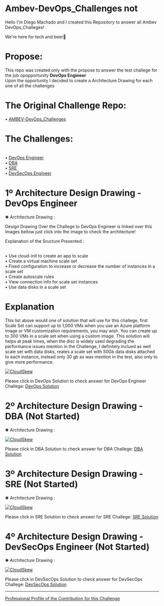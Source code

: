 # Ambev-DevOps_Challenges not 
Hello I'm Diego Machado and I created this Repository to answer all Ambev DevOps_Challeges! 
<p>We're here for tech and beer<span>&#127866;</span></p>

# Propose:

This repo was created only with the propose to answer the test challege for the job opopportunity <b>DevOps Engineer</b>
<br>Upon the opportunity I decided to create a Architecture Drawing for each one of all the challenges</br>
 
# The Original Challenge Repo:
•	[AMBEV-DevOps_Challenges](https://github.com/cervejaria-ambev/DevOps_Challenges/)

# The Challenges:
<br>•	[DevOps Engineer](https://github.com/cervejaria-ambev/DevOps_Challenges/blob/master/devops.md)</br>
•	[DBA](https://github.com/cervejaria-ambev/DevOps_Challenges/blob/master/dbre.md)
<br>•	[SRE](https://github.com/cervejaria-ambev/DevOps_Challenges/blob/master/sre.md)</br>
•	[DevSecOps Engineer](https://github.com/cervejaria-ambev/DevOps_Challenges/blob/master/devsecops.md)</br>



# 1º Architecture Design Drawing - DevOps Engineer

<span>&#10042;</span>  Architecture Drawing :

Design Drawing Over the Challege to DevOps Engineer is linked over this Images bellow just click into the image to check the architecture!

Explanation of the Sructure Presented :

<br>• Use cloud-init to create an app to scale</br> 
• Create a virtual machine scale set
<br>• Fixed configuration to increase or decrease the number of instances in a scale set</br> 
• Create autoscale rules
<br>• View connection info for scale set instances</br> 
• Use data disks in a scale set

# Explanation

This list above would one of solution that will use for this challege, first Scale Set can support up to 1,000 VMs when you use an Azure platform image or VM customization requirements, you may wish. You can create up to 300 VMs in a scale set when using a custom image. This solution will helps at peak times, when the disc is widely used degrading the performance  issues mention in the Challenge, I definitely inclued as well scale set with data disks, reates a scale set with 50Gb data disks attached to each instance, instead only 30 gb as was mention in the test, also only to give more performance.


[![CloudSkew](https://cloudskewprod.azureedge.net/assets/misc/landing-page-hero-2.jpg)](https://app.cloudskew.com/viewer/705e048b-18d5-42df-a439-909b0a033501)


Please click in DevOps Solution to check answer for DevOps Engineer Challege:
[DevOps Solution](https://github.com/dimachDevNetOps/Ambev-Test/blob/master/devops.md)

# 2º Architecture Design Drawing - DBA (Not Started)

<span>&#10042;</span>  Architecture Drawing :

[![CloudSkew](https://cloudskewprod.azureedge.net/assets/misc/landing-page-hero-2.jpg)](https://www.cloudskew.com/)

Please click in DBA Solution to check answer for DBA Challege:
[DBA Solution](https://github.com/dimachDevNetOps/Ambev-Test/blob/master/dbre.md)

# 3º Architecture Design Drawing - SRE (Not Started)

<span>&#10042;</span>  Architecture Drawing :

[![CloudSkew](https://cloudskewprod.azureedge.net/assets/misc/landing-page-hero-2.jpg)](https://www.cloudskew.com/)

Please click in SRE Solution to check answer for SRE Challege:
[SRE Solution](https://github.com/dimachDevNetOps/Ambev-Test/blob/master/sre.md)

# 4º Architecture Design Drawing - DevSecOps Engineer (Not Started)

<span>&#10042;</span>  Architecture Drawing :

[![CloudSkew](https://cloudskewprod.azureedge.net/assets/misc/landing-page-hero-2.jpg)](https://www.cloudskew.com/)

Please click in DevSecOps Solution to check answer for DevSecOps Challege:
[DevSecOps Solution](https://github.com/dimachDevNetOps/Ambev-Test/blob/master/devsecops.md)
	
_______________________________________________________________________________________________________________________________	
	
[Professional Profile of the Contribution for this Challenge](https://www.linkedin.com/in/%E2%98%81-diego-machado-%E2%88%9E-06355969/)	
